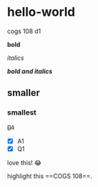 # hello-world

cogs 108 d1

**bold**

*italics*

***bold and italics***

## smaller

### smallest

~~D1~~

- [x] A1
- [x] Q1

love this! :joy:

highlight this ==COGS 108==.
